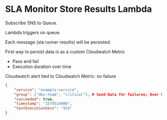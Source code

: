 # SLA Monitor Store Results Lambda


Subscribe SNS to Queue.

Lambda triggers on queue.

Each message (sla runner results) will be persisted.

First way to persist data is as a custom Cloudwatch Metric

* Pass and fail
* Execution duration over time

Cloudwatch alert tied to Cloudwatch Metric: on failure

```json
{
    "service": "example-service",
    "group": ["dev-team", "critical"], # Send Data for failures; Over 0 marks downtime.
    "succeeded": true,
    "timestamp": "1574514000",
    "testExecutionSecs": "914" 
}
```